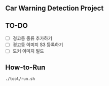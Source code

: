 ## Car Warning Detection Project  

## TO-DO  

- [ ] 경고등 종류 추가하기
- [ ] 경고등 이미지 S3 등록하기  
- [ ] 도커 이미지 빌드

## How-to-Run  

```
./tool/run.sh
```